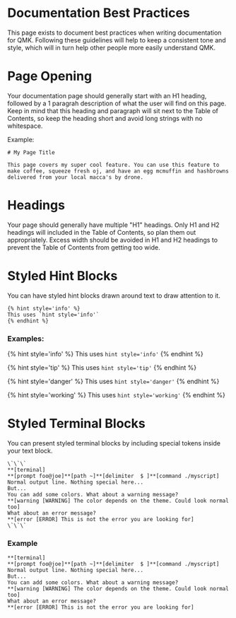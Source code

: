 # Documentation Best Practices

This page exists to document best practices when writing documentation for QMK. Following these guidelines will help to keep a consistent tone and style, which will in turn help other people more easily understand QMK.

# Page Opening

Your documentation page should generally start with an H1 heading, followed by a 1 paragrah description of what the user will find on this page. Keep in mind that this heading and paragraph will sit next to the Table of Contents, so keep the heading short and avoid long strings with no whitespace.

Example:

```
# My Page Title

This page covers my super cool feature. You can use this feature to make coffee, squeeze fresh oj, and have an egg mcmuffin and hashbrowns delivered from your local macca's by drone.
```

# Headings

Your page should generally have multiple "H1" headings. Only H1 and H2 headings will included in the Table of Contents, so plan them out appropriately. Excess width should be avoided in H1 and H2 headings to prevent the Table of Contents from getting too wide.

# Styled Hint Blocks

You can have styled hint blocks drawn around text to draw attention to it.

```
{% hint style='info' %}
This uses `hint style='info'`
{% endhint %}
```

### Examples:

{% hint style='info' %}
This uses `hint style='info'`
{% endhint %}

{% hint style='tip' %}
This uses `hint style='tip'`
{% endhint %}

{% hint style='danger' %}
This uses `hint style='danger'`
{% endhint %}

{% hint style='working' %}
This uses `hint style='working'`
{% endhint %}

# Styled Terminal Blocks

You can present styled terminal blocks by including special tokens inside your text block.

```
\`\`\`
**[terminal]
**[prompt foo@joe]**[path ~]**[delimiter  $ ]**[command ./myscript]
Normal output line. Nothing special here...
But...
You can add some colors. What about a warning message?
**[warning [WARNING] The color depends on the theme. Could look normal too]
What about an error message?
**[error [ERROR] This is not the error you are looking for]
\`\`\`
```

### Example

```
**[terminal]
**[prompt foo@joe]**[path ~]**[delimiter  $ ]**[command ./myscript]
Normal output line. Nothing special here...
But...
You can add some colors. What about a warning message?
**[warning [WARNING] The color depends on the theme. Could look normal too]
What about an error message?
**[error [ERROR] This is not the error you are looking for]
```
